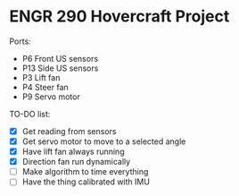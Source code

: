 # ENGR 290 Hovercraft Project

Ports:
- P6  Front US sensors
- P13 Side US sensors
- P3  Lift fan
- P4  Steer fan
- P9  Servo motor


TO-DO list:
- [x] Get reading from sensors
- [x] Get servo motor to move to a selected angle
- [x] Have lift fan always running
- [x] Direction fan run dynamically
- [ ] Make algorithm to time everything
- [ ] Have the thing calibrated with IMU
